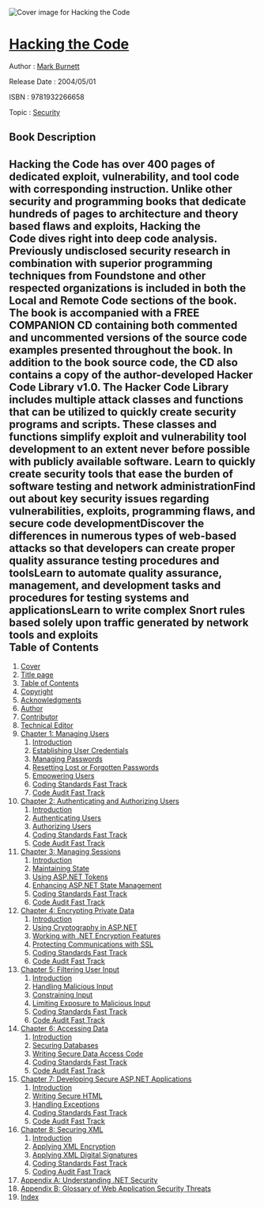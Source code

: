 ![Cover image for Hacking the Code](https://imgdetail.ebookreading.net/cover/cover/security/EB9781932266658.jpg)

[Hacking the Code](https://ebookreading.net/view/book/Hacking+the+Code-EB9781932266658_1.html "Hacking the Code")
====================================================================================================================

Author : [Mark Burnett](https://ebookreading.net/search/author/Mark+Burnett)

Release Date : 2004/05/01

ISBN : 9781932266658

Topic : [Security](https://ebookreading.net/search/category/security)

Book Description
-----------------

Hacking the Code has over 400 pages of dedicated exploit, vulnerability, and tool code with corresponding instruction. Unlike other security and programming books that dedicate hundreds of pages to architecture and theory based flaws and exploits, Hacking the Code dives right into deep code analysis. Previously undisclosed security research in combination with superior programming techniques from Foundstone and other respected organizations is included in both the Local and Remote Code sections of the book.
The book is accompanied with a FREE COMPANION CD containing both commented and uncommented versions of the source code examples presented throughout the book. In addition to the book source code, the CD also contains a copy of the author-developed Hacker Code Library v1.0. The Hacker Code Library includes multiple attack classes and functions that can be utilized to quickly create security programs and scripts. These classes and functions simplify exploit and vulnerability tool development to an extent never before possible with publicly available software.
Learn to quickly create security tools that ease the burden of software testing and network administrationFind out about key security issues regarding vulnerabilities, exploits, programming flaws, and secure code developmentDiscover the differences in numerous types of web-based attacks so that developers can create proper quality assurance testing procedures and toolsLearn to automate quality assurance, management, and development tasks and procedures for testing systems and applicationsLearn to write complex Snort rules based solely upon traffic generated by network tools and exploits              
Table of Contents
-----------------

1. [Cover](https://ebookreading.net/view/book/Hacking+the+Code-EB9781932266658_1.html)
1. [Title page](https://ebookreading.net/view/book/Hacking+the+Code-EB9781932266658_2.html)
1. [Table of Contents](https://ebookreading.net/view/book/Hacking+the+Code-EB9781932266658_3.html)
1. [Copyright](https://ebookreading.net/view/book/Hacking+the+Code-EB9781932266658_4.html)
1. [Acknowledgments](https://ebookreading.net/view/book/Hacking+the+Code-EB9781932266658_5.html)
1. [Author](https://ebookreading.net/view/book/Hacking+the+Code-EB9781932266658_6.html)
1. [Contributor](https://ebookreading.net/view/book/Hacking+the+Code-EB9781932266658_7.html)
1. [Technical Editor](https://ebookreading.net/view/book/Hacking+the+Code-EB9781932266658_8.html)
1. [Chapter 1: Managing Users](https://ebookreading.net/view/book/Hacking+the+Code-EB9781932266658_9.html)
    1. [Introduction](https://ebookreading.net/view/book/Hacking+the+Code-EB9781932266658_9.html#cesectitle2)
    1. [Establishing User Credentials](https://ebookreading.net/view/book/Hacking+the+Code-EB9781932266658_9.html#cesectitle4)
    1. [Managing Passwords](https://ebookreading.net/view/book/Hacking+the+Code-EB9781932266658_9.html#cesectitle18)
    1. [Resetting Lost or Forgotten Passwords](https://ebookreading.net/view/book/Hacking+the+Code-EB9781932266658_9.html#cesectitle25)
    1. [Empowering Users](https://ebookreading.net/view/book/Hacking+the+Code-EB9781932266658_9.html#cesectitle37)
    1. [Coding Standards Fast Track](https://ebookreading.net/view/book/Hacking+the+Code-EB9781932266658_9.html#cesectitle42)
    1. [Code Audit Fast Track](https://ebookreading.net/view/book/Hacking+the+Code-EB9781932266658_9.html#cesectitle58)
1. [Chapter 2: Authenticating and Authorizing Users](https://ebookreading.net/view/book/Hacking+the+Code-EB9781932266658_10.html)
    1. [Introduction](https://ebookreading.net/view/book/Hacking+the+Code-EB9781932266658_10.html#cesectitle2)
    1. [Authenticating Users](https://ebookreading.net/view/book/Hacking+the+Code-EB9781932266658_10.html#cesectitle4)
    1. [Authorizing Users](https://ebookreading.net/view/book/Hacking+the+Code-EB9781932266658_10.html#cesectitle25)
    1. [Coding Standards Fast Track](https://ebookreading.net/view/book/Hacking+the+Code-EB9781932266658_10.html#cesectitle43)
    1. [Code Audit Fast Track](https://ebookreading.net/view/book/Hacking+the+Code-EB9781932266658_10.html#cesectitle55)
1. [Chapter 3: Managing Sessions](https://ebookreading.net/view/book/Hacking+the+Code-EB9781932266658_11.html)
    1. [Introduction](https://ebookreading.net/view/book/Hacking+the+Code-EB9781932266658_11.html#cesectitle2)
    1. [Maintaining State](https://ebookreading.net/view/book/Hacking+the+Code-EB9781932266658_11.html#cesectitle6)
    1. [Using ASP.NET Tokens](https://ebookreading.net/view/book/Hacking+the+Code-EB9781932266658_11.html#cesectitle34)
    1. [Enhancing ASP.NET State Management](https://ebookreading.net/view/book/Hacking+the+Code-EB9781932266658_11.html#cesectitle46)
    1. [Coding Standards Fast Track](https://ebookreading.net/view/book/Hacking+the+Code-EB9781932266658_11.html#cesectitle52)
    1. [Code Audit Fast Track](https://ebookreading.net/view/book/Hacking+the+Code-EB9781932266658_11.html#cesectitle63)
1. [Chapter 4: Encrypting Private Data](https://ebookreading.net/view/book/Hacking+the+Code-EB9781932266658_12.html)
    1. [Introduction](https://ebookreading.net/view/book/Hacking+the+Code-EB9781932266658_12.html#cesectitle2)
    1. [Using Cryptography in ASP.NET](https://ebookreading.net/view/book/Hacking+the+Code-EB9781932266658_12.html#cesectitle3)
    1. [Working with .NET Encryption Features](https://ebookreading.net/view/book/Hacking+the+Code-EB9781932266658_12.html#cesectitle17)
    1. [Protecting Communications with SSL](https://ebookreading.net/view/book/Hacking+the+Code-EB9781932266658_12.html#cesectitle28)
    1. [Coding Standards Fast Track](https://ebookreading.net/view/book/Hacking+the+Code-EB9781932266658_12.html#cesectitle30)
    1. [Code Audit Fast Track](https://ebookreading.net/view/book/Hacking+the+Code-EB9781932266658_12.html#cesectitle39)
1. [Chapter 5: Filtering User Input](https://ebookreading.net/view/book/Hacking+the+Code-EB9781932266658_13.html)
    1. [Introduction](https://ebookreading.net/view/book/Hacking+the+Code-EB9781932266658_13.html#cesectitle2)
    1. [Handling Malicious Input](https://ebookreading.net/view/book/Hacking+the+Code-EB9781932266658_13.html#cesectitle3)
    1. [Constraining Input](https://ebookreading.net/view/book/Hacking+the+Code-EB9781932266658_13.html#cesectitle13)
    1. [Limiting Exposure to Malicious Input](https://ebookreading.net/view/book/Hacking+the+Code-EB9781932266658_13.html#cesectitle38)
    1. [Coding Standards Fast Track](https://ebookreading.net/view/book/Hacking+the+Code-EB9781932266658_13.html#cesectitle51)
    1. [Code Audit Fast Track](https://ebookreading.net/view/book/Hacking+the+Code-EB9781932266658_13.html#cesectitle70)
1. [Chapter 6: Accessing Data](https://ebookreading.net/view/book/Hacking+the+Code-EB9781932266658_14.html)
    1. [Introduction](https://ebookreading.net/view/book/Hacking+the+Code-EB9781932266658_14.html#cesectitle2)
    1. [Securing Databases](https://ebookreading.net/view/book/Hacking+the+Code-EB9781932266658_14.html#cesectitle3)
    1. [Writing Secure Data Access Code](https://ebookreading.net/view/book/Hacking+the+Code-EB9781932266658_14.html#cesectitle16)
    1. [Coding Standards Fast Track](https://ebookreading.net/view/book/Hacking+the+Code-EB9781932266658_14.html#cesectitle40)
    1. [Code Audit Fast Track](https://ebookreading.net/view/book/Hacking+the+Code-EB9781932266658_14.html#cesectitle53)
1. [Chapter 7: Developing Secure ASP.NET Applications](https://ebookreading.net/view/book/Hacking+the+Code-EB9781932266658_15.html)
    1. [Introduction](https://ebookreading.net/view/book/Hacking+the+Code-EB9781932266658_15.html#cesectitle2)
    1. [Writing Secure HTML](https://ebookreading.net/view/book/Hacking+the+Code-EB9781932266658_15.html#cesectitle4)
    1. [Handling Exceptions](https://ebookreading.net/view/book/Hacking+the+Code-EB9781932266658_15.html#cesectitle10)
    1. [Coding Standards Fast Track](https://ebookreading.net/view/book/Hacking+the+Code-EB9781932266658_15.html#cesectitle19)
    1. [Code Audit Fast Track](https://ebookreading.net/view/book/Hacking+the+Code-EB9781932266658_15.html#cesectitle26)
1. [Chapter 8: Securing XML](https://ebookreading.net/view/book/Hacking+the+Code-EB9781932266658_16.html)
    1. [Introduction](https://ebookreading.net/view/book/Hacking+the+Code-EB9781932266658_16.html#cesectitle2)
    1. [Applying XML Encryption](https://ebookreading.net/view/book/Hacking+the+Code-EB9781932266658_16.html#cesectitle3)
    1. [Applying XML Digital Signatures](https://ebookreading.net/view/book/Hacking+the+Code-EB9781932266658_16.html#cesectitle9)
    1. [Coding Standards Fast Track](https://ebookreading.net/view/book/Hacking+the+Code-EB9781932266658_16.html#cesectitle14)
    1. [Coding Audit Fast Track](https://ebookreading.net/view/book/Hacking+the+Code-EB9781932266658_16.html#cesectitle19)
1. [Appendix A: Understanding .NET Security](https://ebookreading.net/view/book/Hacking+the+Code-EB9781932266658_17.html)
1. [Appendix B: Glossary of Web Application Security Threats](https://ebookreading.net/view/book/Hacking+the+Code-EB9781932266658_18.html)
1. [Index](https://ebookreading.net/view/book/Hacking+the+Code-EB9781932266658_19.html)
